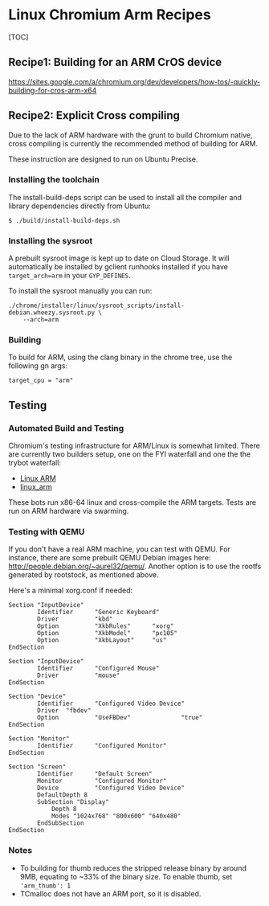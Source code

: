 # Linux Chromium Arm Recipes

[TOC]

## Recipe1: Building for an ARM CrOS device

https://sites.google.com/a/chromium.org/dev/developers/how-tos/-quickly-building-for-cros-arm-x64

## Recipe2: Explicit Cross compiling

Due to the lack of ARM hardware with the grunt to build Chromium native, cross
compiling is currently the recommended method of building for ARM.

These instruction are designed to run on Ubuntu Precise.

### Installing the toolchain

The install-build-deps script can be used to install all the compiler
and library dependencies directly from Ubuntu:

    $ ./build/install-build-deps.sh

### Installing the sysroot

A prebuilt sysroot image is kept up to date on Cloud Storage. It will
automatically be installed by gclient runhooks installed if you have
`target_arch=arm` in your `GYP_DEFINES`.

To install the sysroot manually you can run:

    ./chrome/installer/linux/sysroot_scripts/install-debian.wheezy.sysroot.py \
        --arch=arm

### Building

To build for ARM, using the clang binary in the chrome tree, use the following
gn args:

    target_cpu = "arm"

## Testing

### Automated Build and Testing

Chromium's testing infrastructure for ARM/Linux is somewhat limited.
There are currently two builders setup, one on the FYI waterfall and one
the the trybot waterfall:

*   [Linux ARM](http://build.chromium.org/p/chromium.fyi/builders/Linux%20ARM)
*   [linux_arm](http://build.chromium.org/p/tryserver.chromium.linux/builders/linux_arm)

These bots run x86-64 linux and cross-compile the ARM targets.  Tests are
run on ARM hardware via swarming.

### Testing with QEMU

If you don't have a real ARM machine, you can test with QEMU. For instance,
there are some prebuilt QEMU Debian images here:
http://people.debian.org/~aurel32/qemu/. Another option is to use the rootfs
generated by rootstock, as mentioned above.

Here's a minimal xorg.conf if needed:

```
Section "InputDevice"
        Identifier      "Generic Keyboard"
        Driver          "kbd"
        Option          "XkbRules"      "xorg"
        Option          "XkbModel"      "pc105"
        Option          "XkbLayout"     "us"
EndSection

Section "InputDevice"
        Identifier      "Configured Mouse"
        Driver          "mouse"
EndSection

Section "Device"
        Identifier      "Configured Video Device"
        Driver  "fbdev"
        Option          "UseFBDev"              "true"
EndSection

Section "Monitor"
        Identifier      "Configured Monitor"
EndSection

Section "Screen"
        Identifier      "Default Screen"
        Monitor         "Configured Monitor"
        Device          "Configured Video Device"
        DefaultDepth 8
        SubSection "Display"
            Depth 8
            Modes "1024x768" "800x600" "640x480"
        EndSubSection
EndSection
```

### Notes

*   To building for thumb reduces the stripped release binary by around 9MB,
    equating to ~33% of the binary size.  To enable thumb, set `'arm_thumb': 1`
*   TCmalloc does not have an ARM port, so it is disabled.
